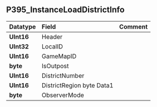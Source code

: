 ## P395\_InstanceLoadDistrictInfo ##
| **Datatype** | **Field** | **Comment** |
|:-------------|:----------|:------------|
| **UInt16**   | Header    |             |
| **UInt32**   | LocalID   |             |
| **UInt16**   | GameMapID |             |
| **byte**     | IsOutpost |             |
| **UInt16**   | DistrictNumber |             |
| **UInt16**   | DistrictRegion byte Data1 |             |
| **byte**     | ObserverMode |             |